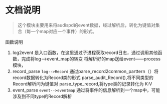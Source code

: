 # 文档说明

> 这个模块主要用来将audispd的event数据，经过解析后，转化为键值对集合（每一个map对应一个事件）的形式。

函数说明

1. log2event  是入口函数，在这里通过子进程获取record日志，通过调用其他函数，完成将log-->event_map的转变
   将解析好的map送给event——process模块，
2. record_parse   `log-->Record`
   通过parse_record2common_parttern（）将record数据转化为Record类的形式
   parse_audit_Record(),将不同类型的Record解析问为键值对
   parse_type_record,将type类的记录转化为 K:V
3. event_parse    `event-->eventmap`
   通过将事件的信息解析到一个map中，可能涉及到不同type的Record解析

